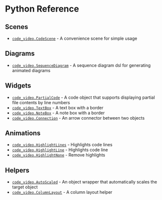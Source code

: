 # Python Reference

## Scenes
* [`code_video.CodeScene`](code_video_CodeScene-reference.md) - A convenience scene for simple usage

## Diagrams
* [`code_video.SequenceDiagram`](code_video_SequenceDiagram-reference.md) - A sequence diagram dsl for
 generating animated diagrams

## Widgets
* [`code_video.PartialCode`](code_video-widgets-reference.md#code_videopartialcode) - A code object that supports displaying
 partial file contents by line numbers
* [`code_video.TextBox`](code_video-widgets-reference.md#code_videotextbox) - A text box with a border
* [`code_video.NoteBox`](code_video-widgets-reference.md#code_videonotebox) - A note box with a border
* [`code_video.Connection`](code_video-widgets-reference.md#code_videoconnection) - An arrow connector between two
 objects
 
 
## Animations
* [`code_video.HighlightLines`](code_video-animations-reference.md#code_videohighlightlines) - Highlights code lines
* [`code_video.HighlightLine`](code_video-animations-reference.md#code_videohighlightline) - Highlights code line
* [`code_video.HighlightNone`](code_video-animations-reference.md#code_videohighlightnone) - Remove highlights

## Helpers
* [`code_video.AutoScaled`](code_video-helpers-reference.md#code_autoscaled) - An object wrapper that
 automatically scales the target object
* [`code_video.ColumnLayout`](code_video-helpers-reference.md#code_videocolumnlayout) - A column layout helper
